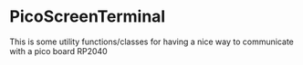 # PicoScreenTerminal
This is some utility functions/classes for having a nice way to communicate with a pico board RP2040
